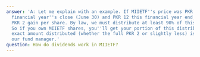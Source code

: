 ```yaml
---
answer: 'A: Let me explain with an example. If MIIETF''s price was PKR 10 at last
  financial year''s close (June 30) and PKR 12 this financial year end, that''s a
  PKR 2 gain per share. By law, we must distribute at least 90% of this gain as dividend.
  So if you own MIIETF shares, you''ll get your portion of this distribution. The
  exact amount distributed (whether the full PKR 2 or slightly less) is decided by
  our fund manager.'
question: How do dividends work in MIIETF?
---
```

